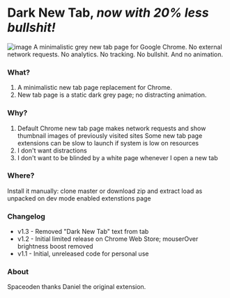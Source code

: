 # Dark New Tab, *now with 20% less bullshit!*
![image](https://github.com/dandydanny/darknewtab/blob/master/darknewtab_github_screen_ani.gif)
A minimalistic grey new tab page for Google Chrome. No external network requests. No analytics. No tracking. No bullshit. And no animation.

### What?
1. A minimalistic new tab page replacement for Chrome.
1. New tab page is a static dark grey page; no distracting animation.

### Why?
1. Default Chrome new tab page makes network requests and show thumbnail images of previously visited sites
Some new tab page extensions can be slow to launch if system is low on resources
1. I don't want distractions
1. I don't want to be blinded by a white page whenever I open a new tab

### Where?
Install it manually:
clone master or download zip and extract
load as unpacked on dev mode enabled extenstions page

### Changelog
* v1.3 - Removed "Dark New Tab" text from tab
* v1.2 - Initial limited release on Chrome Web Store; mouserOver brightness boost removed
* v1.1 - Initial, unreleased code for personal use
 

### About
Spaceoden thanks Daniel the original extension.
